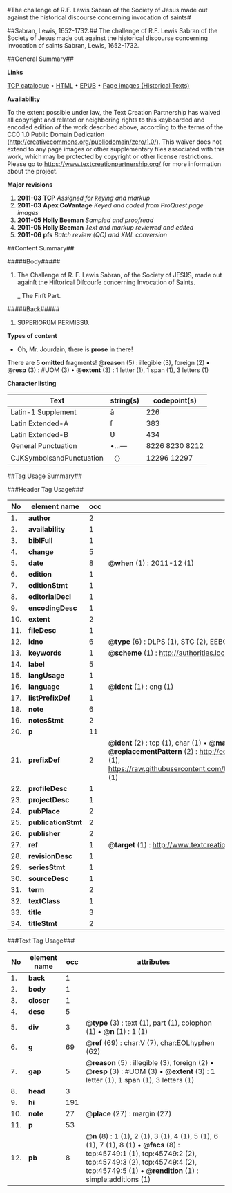 #The challenge of R.F. Lewis Sabran of the Society of Jesus made out against the historical discourse concerning invocation of saints#

##Sabran, Lewis, 1652-1732.##
The challenge of R.F. Lewis Sabran of the Society of Jesus made out against the historical discourse concerning invocation of saints
Sabran, Lewis, 1652-1732.

##General Summary##

**Links**

[TCP catalogue](http://www.ota.ox.ac.uk/tcp/)  • 
[HTML](http://tei.it.ox.ac.uk/tcp/Texts-HTML/free/A58/A58873.html)  • 
[EPUB](http://tei.it.ox.ac.uk/tcp/Texts-EPUB/free/A58/A58873.epub) • 
[Page images (Historical Texts)](https://historicaltexts.jisc.ac.uk/eebo-10767653e)

**Availability**

To the extent possible under law, the Text Creation Partnership has waived all copyright and related or neighboring rights to this keyboarded and encoded edition of the work described above, according to the terms of the CC0 1.0 Public Domain Dedication (http://creativecommons.org/publicdomain/zero/1.0/). This waiver does not extend to any page images or other supplementary files associated with this work, which may be protected by copyright or other license restrictions. Please go to https://www.textcreationpartnership.org/ for more information about the project.

**Major revisions**

1. __2011-03__ __TCP__ *Assigned for keying and markup*
1. __2011-03__ __Apex CoVantage__ *Keyed and coded from ProQuest page images*
1. __2011-05__ __Holly Beeman__ *Sampled and proofread*
1. __2011-05__ __Holly Beeman__ *Text and markup reviewed and edited*
1. __2011-06__ __pfs__ *Batch review (QC) and XML conversion*

##Content Summary##

#####Body#####

1. The Challenge of R. F. Lewis Sabran, of the Society of JESƲS, made out againſt the Hiſtorical Diſcourſe concerning Invocation of Saints.

    _ The Firſt Part.

#####Back#####

1. SƲPERIORƲM PERMISSƲ.

**Types of content**

  * Oh, Mr. Jourdain, there is **prose** in there!

There are 5 **omitted** fragments! 
 @__reason__ (5) : illegible (3), foreign (2)  •  @__resp__ (3) : #UOM (3)  •  @__extent__ (3) : 1 letter (1), 1 span (1), 3 letters (1)

**Character listing**


|Text|string(s)|codepoint(s)|
|---|---|---|
|Latin-1 Supplement|â|226|
|Latin Extended-A|ſ|383|
|Latin Extended-B|Ʋ|434|
|General Punctuation|•…—|8226 8230 8212|
|CJKSymbolsandPunctuation|〈〉|12296 12297|

##Tag Usage Summary##

###Header Tag Usage###

|No|element name|occ|attributes|
|---|---|---|---|
|1.|__author__|2||
|2.|__availability__|1||
|3.|__biblFull__|1||
|4.|__change__|5||
|5.|__date__|8| @__when__ (1) : 2011-12 (1)|
|6.|__edition__|1||
|7.|__editionStmt__|1||
|8.|__editorialDecl__|1||
|9.|__encodingDesc__|1||
|10.|__extent__|2||
|11.|__fileDesc__|1||
|12.|__idno__|6| @__type__ (6) : DLPS (1), STC (2), EEBO-CITATION (1), OCLC (1), VID (1)|
|13.|__keywords__|1| @__scheme__ (1) : http://authorities.loc.gov/ (1)|
|14.|__label__|5||
|15.|__langUsage__|1||
|16.|__language__|1| @__ident__ (1) : eng (1)|
|17.|__listPrefixDef__|1||
|18.|__note__|6||
|19.|__notesStmt__|2||
|20.|__p__|11||
|21.|__prefixDef__|2| @__ident__ (2) : tcp (1), char (1)  •  @__matchPattern__ (2) : ([0-9\-]+):([0-9IVX]+) (1), (.+) (1)  •  @__replacementPattern__ (2) : http://eebo.chadwyck.com/downloadtiff?vid=$1&page=$2 (1), https://raw.githubusercontent.com/textcreationpartnership/Texts/master/tcpchars.xml#$1 (1)|
|22.|__profileDesc__|1||
|23.|__projectDesc__|1||
|24.|__pubPlace__|2||
|25.|__publicationStmt__|2||
|26.|__publisher__|2||
|27.|__ref__|1| @__target__ (1) : http://www.textcreationpartnership.org/docs/. (1)|
|28.|__revisionDesc__|1||
|29.|__seriesStmt__|1||
|30.|__sourceDesc__|1||
|31.|__term__|2||
|32.|__textClass__|1||
|33.|__title__|3||
|34.|__titleStmt__|2||


###Text Tag Usage###

|No|element name|occ|attributes|
|---|---|---|---|
|1.|__back__|1||
|2.|__body__|1||
|3.|__closer__|1||
|4.|__desc__|5||
|5.|__div__|3| @__type__ (3) : text (1), part (1), colophon (1)  •  @__n__ (1) : 1 (1)|
|6.|__g__|69| @__ref__ (69) : char:V (7), char:EOLhyphen (62)|
|7.|__gap__|5| @__reason__ (5) : illegible (3), foreign (2)  •  @__resp__ (3) : #UOM (3)  •  @__extent__ (3) : 1 letter (1), 1 span (1), 3 letters (1)|
|8.|__head__|3||
|9.|__hi__|191||
|10.|__note__|27| @__place__ (27) : margin (27)|
|11.|__p__|53||
|12.|__pb__|8| @__n__ (8) : 1 (1), 2 (1), 3 (1), 4 (1), 5 (1), 6 (1), 7 (1), 8 (1)  •  @__facs__ (8) : tcp:45749:1 (1), tcp:45749:2 (2), tcp:45749:3 (2), tcp:45749:4 (2), tcp:45749:5 (1)  •  @__rendition__ (1) : simple:additions (1)|
